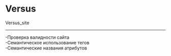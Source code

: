 # Versus
Versus_site


<hr>
-Проверка валидности сайта<br>
-Семантическое использование тегов<br>
-Семантические названия атрибутов
